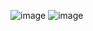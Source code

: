 
![image](https://user-images.githubusercontent.com/80379900/116236930-974adc80-a79a-11eb-9d34-8d40311f7743.png)
![image](https://user-images.githubusercontent.com/80379900/116236961-a2057180-a79a-11eb-9949-810bab9977bb.png)
